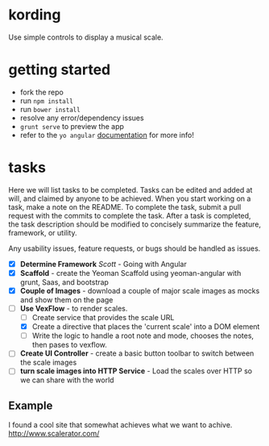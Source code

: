 # kording
Use simple controls to display a musical scale.

# getting started
 - fork the repo
 - run `npm install`
 - run `bower install`
 - resolve any error/dependency issues
 - `grunt serve` to preview the app
 - refer to the `yo angular` [documentation](https://github.com/yeoman/generator-angular) for more info!

# tasks

Here we will list tasks to be completed. Tasks can be edited and added at will, and claimed by anyone to be achieved.
When you start working on a task, make a note on the README. To complete the task, submit a pull request with the commits
to complete the task. After a task is completed, the task description should be modified to concisely summarize the feature,
framework, or utility.

Any usability issues, feature requests, or bugs should be handled as issues.

- [X] __Determine Framework__ _Scott_ - Going with Angular
- [X] __Scaffold__ - create the Yeoman Scaffold using yeoman-angular with grunt, Saas, and bootstrap
- [X] __Couple of Images__ - download a couple of major scale images as mocks and show them on the page
- [ ] __Use VexFlow__ -  to render scales.
  - [ ] Create service that provides the scale URL
  - [X] Create a directive that places the 'current scale' into a DOM element
  - [ ] Write the logic to handle a root note and mode, chooses the notes, then pases to vexflow.
- [ ] __Create UI Controller__ - create a basic button toolbar to switch between the scale images
- [ ] __turn scale images into HTTP Service__ - Load the scales over HTTP so we can share with the world

## Example

I found a cool site that somewhat achieves what we want to achive.
http://www.scalerator.com/
